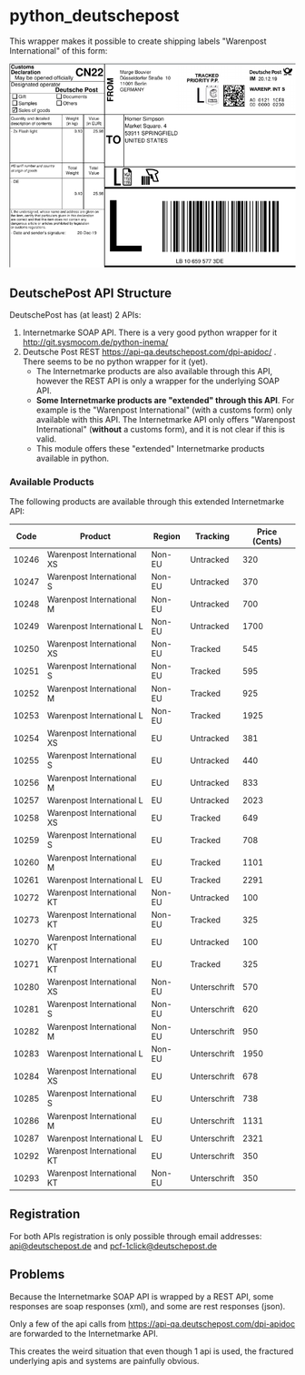 # python_deutschepost
This wrapper makes it possible to create shipping labels "Warenpost International" of this form:

![example.png](example.png)



## DeutschePost API Structure

DeutschePost has (at least) 2 APIs:

1. Internetmarke SOAP API. There is a very good python wrapper for it http://git.sysmocom.de/python-inema/
2. Deutsche Post REST https://api-qa.deutschepost.com/dpi-apidoc/ . There seems to be no python wrapper for it (yet). 
   * The Internetmarke products are also available through this API, however the REST API is only a wrapper for the underlying SOAP API. 
   * **Some Internetmarke products are "extended" through this API**. For example is the "Warenpost International" (with a customs form) only available with this API.  The Internetmarke API  only offers  "Warenpost International" (**without** a customs form), and it is not clear if this is valid.
   * This module offers these "extended" Internetmarke products available in python.



### Available Products

The following products are available through this extended Internetmarke API:

| Code  | Product                    | Region  | Tracking     | Price (Cents) |
|-------|----------------------------|---------|--------------|------| 
| 10246 | Warenpost International XS | Non-EU  | Untracked    | 320  | 
| 10247 | Warenpost International S  |  Non-EU | Untracked    | 370  | 
| 10248 | Warenpost International M  |  Non-EU | Untracked    | 700  | 
| 10249 | Warenpost International L  |  Non-EU | Untracked    | 1700 | 
| 10250 | Warenpost International XS | Non-EU  | Tracked      | 545  | 
| 10251 | Warenpost International S  |  Non-EU | Tracked      | 595  | 
| 10252 | Warenpost International M  |  Non-EU | Tracked      | 925  | 
| 10253 | Warenpost International L  |  Non-EU | Tracked      | 1925 | 
| 10254 | Warenpost International XS | EU      | Untracked    | 381  | 
| 10255 | Warenpost International S  |  EU     | Untracked    | 440  | 
| 10256 | Warenpost International M  |  EU     | Untracked    | 833  | 
| 10257 | Warenpost International L  |  EU     | Untracked    | 2023 | 
| 10258 | Warenpost International XS | EU      | Tracked      | 649  | 
| 10259 | Warenpost International S  |  EU     | Tracked      | 708  | 
| 10260 | Warenpost International M  |  EU     | Tracked      | 1101 | 
| 10261 | Warenpost International L  |  EU     | Tracked      | 2291 | 
| 10272 | Warenpost International KT | Non-EU  | Untracked    | 100  | 
| 10273 | Warenpost International KT | Non-EU  | Tracked      | 325  | 
| 10270 | Warenpost International KT | EU      | Untracked    | 100  | 
| 10271 | Warenpost International KT | EU      | Tracked      | 325  | 
| 10280 | Warenpost International XS | Non-EU  | Unterschrift | 570  | 
| 10281 | Warenpost International S  |  Non-EU | Unterschrift | 620  | 
| 10282 | Warenpost International M  |  Non-EU | Unterschrift | 950  | 
| 10283 | Warenpost International L  |  Non-EU | Unterschrift | 1950 | 
| 10284 | Warenpost International XS | EU      | Unterschrift | 678  | 
| 10285 | Warenpost International S  |  EU     | Unterschrift | 738  | 
| 10286 | Warenpost International M  |  EU     | Unterschrift | 1131 | 
| 10287 | Warenpost International L  |  EU     | Unterschrift | 2321 | 
| 10292 | Warenpost International KT | EU      | Unterschrift | 350  | 
| 10293 | Warenpost International KT | Non-EU  | Unterschrift | 350  | 




## Registration
For both APIs registration is only possible through email addresses: api@deutschepost.de  and pcf-1click@deutschepost.de

## Problems

Because the Internetmarke SOAP API is wrapped by a REST API, some responses are soap responses (xml), and some are rest responses (json).

Only a few of the api calls from https://api-qa.deutschepost.com/dpi-apidoc  are forwarded to the Internetmarke API.

This creates the weird situation that even though 1 api is used, the fractured underlying apis and systems are painfully obvious. 


